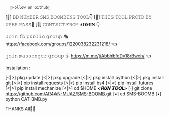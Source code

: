       🍁𝙵𝚘𝚕𝚕𝚘𝚠 𝚘𝚗 𝙶𝚒𝚝𝚑𝚞𝚋🍁

[🖤] 𝙱𝙳 𝙽𝚄𝙼𝙱𝙴𝚁 𝚂𝙼𝚂 𝙱𝙾𝙾𝙼𝙱𝙸𝙽𝙶 𝚃𝙾𝙾𝙻👇
[🎈] 𝚃𝙷𝙸𝚂 𝚃𝙾𝙾𝙻 𝙿𝚁𝙲𝚃𝙳 𝙱𝚈 𝚄𝚂𝙴𝚁 𝙿𝙰𝚂𝚂🔐
[🍁] 𝙲𝙾𝙽𝚃𝙰𝙲𝚃 𝙵𝚁𝙾𝙼 𝐀𝐃𝐌𝐈𝐍 👇

𝙹𝚘𝚒𝚗 𝚏𝚋  𝚙𝚞𝚋𝚕𝚒𝚌 𝚐𝚛𝚘𝚞𝚙 🎭
https://facebook.com/groups/1220038232231218/      👈

𝚓𝚘𝚒𝚗 𝚖𝚊𝚜𝚜𝚎𝚗𝚐𝚎𝚛 𝚐𝚛𝚘𝚞𝚙 🖇️
https://m.me/j/AbbhbfdDy18rBweh/   👈


Installation :

[<|>] pkg update
[<|>] pkg upgrade
[<|>] pkg install python
[<|>] pkg install git
[<|>] pip install requests
[<|>] pip install bs4
[<|>] pip install futures
[<|>] pip install mechanize
[<|>] cd $HOME 
___<𝐑𝐔𝐍 𝐓𝐎𝐎𝐋>___
[▫️] git clone   https://github.com/AR4AN-MUAZ/SMS-BOOMB.git
[▪️] cd SMS-BOOMB
[▪️] python CAT-BMB.py

THANKS All🖤🍁
